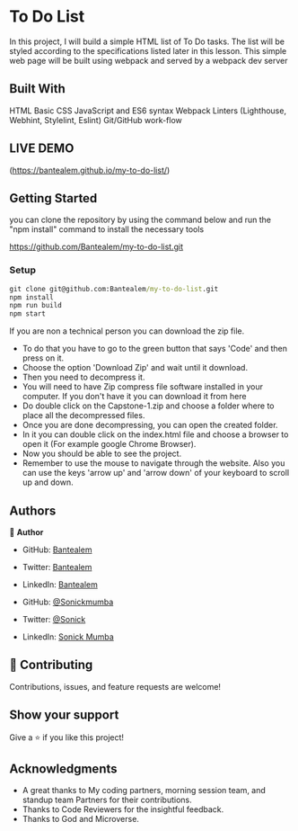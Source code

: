 # To Do List

In this project, I will build a simple HTML list of To Do tasks. The list will be styled according to the specifications listed later in this lesson. This simple web page will be built using webpack and served by a webpack dev server

## Built With
HTML
Basic CSS
JavaScript and ES6 syntax
Webpack
Linters (Lighthouse, Webhint, Stylelint, Eslint)
Git/GitHub work-flow

## LIVE DEMO
(https://bantealem.github.io/my-to-do-list/)

## Getting Started

you can clone the repository by using the command below and run the "npm install" command to install the necessary tools

 https://github.com/Bantealem/my-to-do-list.git

### Setup

```cmd
git clone git@github.com:Bantealem/my-to-do-list.git
npm install
npm run build
npm start
```

If you are non a technical person you can download the zip file.

- To do that you have to go to the green button that says 'Code' and then press on it.
- Choose the option 'Download Zip' and wait until it download.
- Then you need to decompress it.
- You will need to have Zip compress file software installed in your computer. If you don't have it you can download it from here
- Do double click on the Capstone-1.zip and choose a folder where to place all the decompressed files.
- Once you are done decompressing, you can open the created folder.
- In it you can double click on the index.html file and choose a browser to open it (For example google Chrome Browser).
- Now you should be able to see the project.
- Remember to use the mouse to navigate through the website. Also you can use the keys 'arrow up' and 'arrow down' of your keyboard
  to scroll up and down.

## Authors

👤 **Author**

- GitHub: [Bantealem](https://github.com/Bantealem)
- Twitter: [Bantealem](https://twitter.com/BantealemG)
- LinkedIn: [Bantealem](https://www.linkedin.com/in/bantealem-geto-a301b9213/)

- GitHub: [@Sonickmumba](https://github.com/Sonickmumba)
- Twitter: [@Sonick](https://twitter.com/MumbaSonick)
- LinkedIn: [Sonick Mumba](https://www.linkedin.com/in/sonick-m-301557a2/)


## 🤝 Contributing

Contributions, issues, and feature requests are welcome!

## Show your support

Give a ⭐️ if you like this project!

## Acknowledgments

- A great thanks to My coding partners, morning session team, and standup team Partners for their contributions.
- Thanks to Code Reviewers for the insightful feedback.
- Thanks to God and Microverse.
